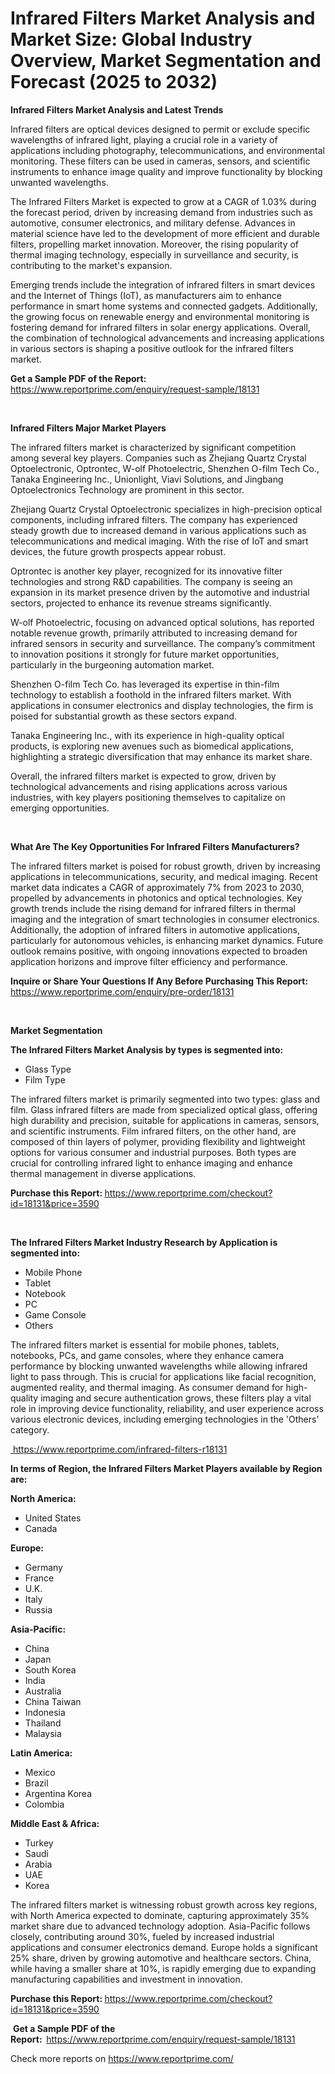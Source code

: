 <p><h1>Infrared Filters Market Analysis and Market Size: Global Industry Overview, Market Segmentation and Forecast (2025 to 2032)</h1></p><p><strong>Infrared Filters Market Analysis and Latest Trends</strong></p>
<p><p>Infrared filters are optical devices designed to permit or exclude specific wavelengths of infrared light, playing a crucial role in a variety of applications including photography, telecommunications, and environmental monitoring. These filters can be used in cameras, sensors, and scientific instruments to enhance image quality and improve functionality by blocking unwanted wavelengths.</p><p>The Infrared Filters Market is expected to grow at a CAGR of 1.03% during the forecast period, driven by increasing demand from industries such as automotive, consumer electronics, and military defense. Advances in material science have led to the development of more efficient and durable filters, propelling market innovation. Moreover, the rising popularity of thermal imaging technology, especially in surveillance and security, is contributing to the market's expansion.</p><p>Emerging trends include the integration of infrared filters in smart devices and the Internet of Things (IoT), as manufacturers aim to enhance performance in smart home systems and connected gadgets. Additionally, the growing focus on renewable energy and environmental monitoring is fostering demand for infrared filters in solar energy applications. Overall, the combination of technological advancements and increasing applications in various sectors is shaping a positive outlook for the infrared filters market.</p></p>
<p><strong>Get a Sample PDF of the Report:&nbsp;</strong> <a href="https://www.reportprime.com/enquiry/request-sample/18131?utm_campaign=3497&utm_medium=2&utm_source=Github&utm_content=ia&utm_term=18032025&utm_id=infrared-filters">https://www.reportprime.com/enquiry/request-sample/18131</a></p>
<p>&nbsp;</p>
<p><strong>Infrared Filters Major Market Players</strong></p>
<p><p>The infrared filters market is characterized by significant competition among several key players. Companies such as Zhejiang Quartz Crystal Optoelectronic, Optrontec, W-olf Photoelectric, Shenzhen O-film Tech Co., Tanaka Engineering Inc., Unionlight, Viavi Solutions, and Jingbang Optoelectronics Technology are prominent in this sector.</p><p>Zhejiang Quartz Crystal Optoelectronic specializes in high-precision optical components, including infrared filters. The company has experienced steady growth due to increased demand in various applications such as telecommunications and medical imaging. With the rise of IoT and smart devices, the future growth prospects appear robust.</p><p>Optrontec is another key player, recognized for its innovative filter technologies and strong R&D capabilities. The company is seeing an expansion in its market presence driven by the automotive and industrial sectors, projected to enhance its revenue streams significantly.</p><p>W-olf Photoelectric, focusing on advanced optical solutions, has reported notable revenue growth, primarily attributed to increasing demand for infrared sensors in security and surveillance. The company’s commitment to innovation positions it strongly for future market opportunities, particularly in the burgeoning automation market.</p><p>Shenzhen O-film Tech Co. has leveraged its expertise in thin-film technology to establish a foothold in the infrared filters market. With applications in consumer electronics and display technologies, the firm is poised for substantial growth as these sectors expand. </p><p>Tanaka Engineering Inc., with its experience in high-quality optical products, is exploring new avenues such as biomedical applications, highlighting a strategic diversification that may enhance its market share.</p><p>Overall, the infrared filters market is expected to grow, driven by technological advancements and rising applications across various industries, with key players positioning themselves to capitalize on emerging opportunities.</p></p>
<p>&nbsp;</p>
<p><strong>What Are The Key Opportunities For Infrared Filters Manufacturers?</strong></p>
<p><p>The infrared filters market is poised for robust growth, driven by increasing applications in telecommunications, security, and medical imaging. Recent market data indicates a CAGR of approximately 7% from 2023 to 2030, propelled by advancements in photonics and optical technologies. Key growth trends include the rising demand for infrared filters in thermal imaging and the integration of smart technologies in consumer electronics. Additionally, the adoption of infrared filters in automotive applications, particularly for autonomous vehicles, is enhancing market dynamics. Future outlook remains positive, with ongoing innovations expected to broaden application horizons and improve filter efficiency and performance.</p></p>
<p><strong>Inquire or Share Your Questions If Any Before Purchasing This Report:</strong> <a href="https://www.reportprime.com/enquiry/pre-order/18131?utm_campaign=3497&utm_medium=2&utm_source=Github&utm_content=ia&utm_term=18032025&utm_id=infrared-filters">https://www.reportprime.com/enquiry/pre-order/18131</a></p>
<p>&nbsp;</p>
<p><strong>Market Segmentation</strong></p>
<p><strong>The Infrared Filters Market Analysis by types is segmented into:</strong></p>
<p><ul><li>Glass Type</li><li>Film Type</li></ul></p>
<p><p>The infrared filters market is primarily segmented into two types: glass and film. Glass infrared filters are made from specialized optical glass, offering high durability and precision, suitable for applications in cameras, sensors, and scientific instruments. Film infrared filters, on the other hand, are composed of thin layers of polymer, providing flexibility and lightweight options for various consumer and industrial purposes. Both types are crucial for controlling infrared light to enhance imaging and enhance thermal management in diverse applications.</p></p>
<p><strong>Purchase this Report:&nbsp;</strong><a href="https://www.reportprime.com/checkout?id=18131&price=3590&utm_campaign=3497&utm_medium=2&utm_source=Github&utm_content=ia&utm_term=18032025&utm_id=infrared-filters">https://www.reportprime.com/checkout?id=18131&price=3590</a></p>
<p>&nbsp;</p>
<p><strong>The Infrared Filters Market Industry Research by Application is segmented into:</strong></p>
<p><ul><li>Mobile Phone</li><li>Tablet</li><li>Notebook</li><li>PC</li><li>Game Console</li><li>Others</li></ul></p>
<p><p>The infrared filters market is essential for mobile phones, tablets, notebooks, PCs, and game consoles, where they enhance camera performance by blocking unwanted wavelengths while allowing infrared light to pass through. This is crucial for applications like facial recognition, augmented reality, and thermal imaging. As consumer demand for high-quality imaging and secure authentication grows, these filters play a vital role in improving device functionality, reliability, and user experience across various electronic devices, including emerging technologies in the 'Others' category.</p></p>
<p><a href="https://www.reportprime.com/infrared-filters-r18131?utm_campaign=3497&utm_medium=2&utm_source=Github&utm_content=ia&utm_term=18032025&utm_id=infrared-filters">&nbsp;https://www.reportprime.com/infrared-filters-r18131</a></p>
<p><strong>In terms of Region, the Infrared Filters Market Players available by Region are:</strong></p>
<p>
    <p> <strong> North America: </strong>
        <ul>
            <li>United States</li>
            <li>Canada</li>
        </ul>
        </p> 
    <p> <strong> Europe: </strong>
        <ul>
            <li>Germany</li>
            <li>France</li>
            <li>U.K.</li>
            <li>Italy</li>
            <li>Russia</li>
        </ul>
        </p> 
    <p> <strong> Asia-Pacific: </strong>
        <ul>
            <li>China</li>
            <li>Japan</li>
            <li>South Korea</li>
            <li>India</li>
            <li>Australia</li>
            <li>China Taiwan</li>
            <li>Indonesia</li>
            <li>Thailand</li>
            <li>Malaysia</li>
        </ul>
        </p> 
    <p> <strong> Latin America: </strong>
        <ul>
            <li>Mexico</li>
            <li>Brazil</li>
            <li>Argentina Korea</li>
            <li>Colombia</li>
        </ul>
        </p> 
    <p> <strong> Middle East & Africa: </strong>
        <ul>
            <li>Turkey</li>
            <li>Saudi</li>
            <li>Arabia</li>
            <li>UAE</li>
            <li>Korea</li>
        </ul>
    </p>
    </p>
<p><p>The infrared filters market is witnessing robust growth across key regions, with North America expected to dominate, capturing approximately 35% market share due to advanced technology adoption. Asia-Pacific follows closely, contributing around 30%, fueled by increased industrial applications and consumer electronics demand. Europe holds a significant 25% share, driven by growing automotive and healthcare sectors. China, while having a smaller share at 10%, is rapidly emerging due to expanding manufacturing capabilities and investment in innovation.</p></p>
<p><strong>Purchase this Report: </strong><a href="https://www.reportprime.com/checkout?id=18131&price=3590&utm_campaign=3497&utm_medium=2&utm_source=Github&utm_content=ia&utm_term=18032025&utm_id=infrared-filters">https://www.reportprime.com/checkout?id=18131&price=3590</a></p>
<p>&nbsp;<strong>Get a Sample PDF of the Report:&nbsp;&nbsp;</strong><a href="https://www.reportprime.com/enquiry/request-sample/18131?utm_campaign=3497&utm_medium=2&utm_source=Github&utm_content=ia&utm_term=18032025&utm_id=infrared-filters">https://www.reportprime.com/enquiry/request-sample/18131</a></p>
<p><strong></strong></p>
<p>Check more reports on <a href="https://www.reportprime.com/?utm_campaign=3497&utm_medium=2&utm_source=Github&utm_content=ia&utm_term=18032025&utm_id=infrared-filters">https://www.reportprime.com/</a></p>